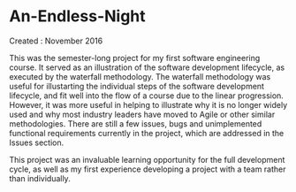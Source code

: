 # An-Endless-Night
Created : November 2016

This was the semester-long project for my first software engineering course. It served as an illustration of the software development lifecycle, as executed by the waterfall methodology. The waterfall methodology was useful for illustarting the individual steps of the software development lifecycle, and fit well into the flow of a course due to the linear progression. However, it was more useful in helping to illustrate why it is no longer widely used and why most industry leaders have moved to Agile or other similar methodologies. There are still a few issues, bugs and unimplemented functional requirements currently in the project, which are addressed in the Issues section.

This project was an invaluable learning opportunity for the full development cycle, as well as my first experience developing a project with a team rather than individually. 
